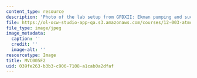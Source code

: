 ```yaml
---
content_type: resource
description: 'Photo of the lab setup from GFDXII: Ekman pumping and suction.'
file: https://ol-ocw-studio-app-qa.s3.amazonaws.com/courses/12-003-atmosphere-ocean-and-climate-dynamics-fall-2008/039fe263b3b3c9067108a1cab0a2dfaf_MVC005F2.jpg
file_type: image/jpeg
image_metadata:
  caption: ''
  credit: ''
  image-alt: ''
resourcetype: Image
title: MVC005F2
uid: 039fe263-b3b3-c906-7108-a1cab0a2dfaf
---
```


